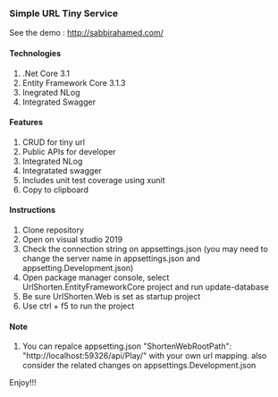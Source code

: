 ### Simple URL Tiny Service

See the demo : http://sabbirahamed.com/

#### Technologies
1. .Net Core 3.1
2. Entity Framework Core 3.1.3
3. Inegrated NLog
4. Integrated Swagger


#### Features
1. CRUD for tiny url
2. Public APIs for developer
3. Integrated NLog
4. Integratated swagger
5. Includes unit test coverage using xunit
6. Copy to clipboard

#### Instructions
1. Clone repository
2. Open on visual studio 2019
3. Check the connection string on appsettings.json (you may need to change the server name in appsettings.json and appsetting.Development.json)
4. Open package manager console, select UrlShorten.EntityFrameworkCore project and run update-database
5. Be sure UrlShorten.Web is set as startup project
6. Use ctrl + f5 to run the project

#### Note
1. You can repalce appsetting.json "ShortenWebRootPath": "http://localhost:59326/api/Play/" with your own url mapping. also consider the related changes on appsettings.Development.json

Enjoy!!!
